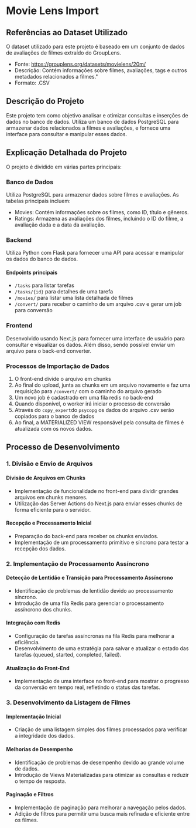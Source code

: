 
# Movie Lens Import


## Referências ao Dataset Utilizado
O dataset utilizado para este projeto é baseado em um conjunto de dados de avaliações de filmes extraído do GroupLens.

- Fonte: https://grouplens.org/datasets/movielens/20m/
- Descrição: Contém informações sobre filmes, avaliações, tags e outros metadados relacionados a filmes."
- Formato: .CSV

## Descrição do Projeto
Este projeto tem como objetivo analisar e otimizar consultas e inserções de dados no banco de dados. Utiliza um banco de dados PostgreSQL para armazenar dados relacionados a filmes e avaliações, e fornece uma interface para consultar e manipular esses dados.

## Explicação Detalhada do Projeto
O projeto é dividido em várias partes principais:

### Banco de Dados
Utiliza PostgreSQL para armazenar dados sobre filmes e avaliações. As tabelas principais incluem:

- Movies: Contém informações sobre os filmes, como ID, título e gêneros.
- Ratings: Armazena as avaliações dos filmes, incluindo o ID do filme, a avaliação dada e a data da avaliação.

### Backend
Utiliza Python com Flask para fornecer uma API para acessar e manipular os dados do banco de dados.

#### Endpoints principais
- `/tasks` para listar tarefas
- `/tasks/{id}` para detalhes de uma tarefa
- `/movies/` para listar uma lista detalhada de filmes
- `/convert/` para receber o caminho de um arquivo .csv e gerar um job para conversão

### Frontend
Desenvolvido usando Next.js para fornecer uma interface de usuário para consultar e visualizar os dados. Além disso, sendo possível enviar um arquivo para o back-end converter.

### Processos de Importação de Dados
1. O front-end divide o arquivo em chunks
2. Ao final do upload, junta as chunks em um arquivo novamente e faz uma requisição para `/convert/` com o caminho do arquivo gerado
3. Um novo job é cadastrado em uma fila redis no back-end
4. Quando disponível, o worker irá iniciar o processo de conversão
5. Através do `copy_expert`do `psycopg` os dados do arquivo .csv serão copiados para o banco de dados
6. Ao final, a MATERIALIZED VIEW responsável pela consulta de filmes é atualizada com os novos dados.   

## Processo de Desenvolvimento

### 1. Divisão e Envio de Arquivos
#### Divisão de Arquivos em Chunks

- Implementação de funcionalidade no front-end para dividir grandes arquivos em chunks menores.
- Utilização das Server Actions do Next.js para enviar esses chunks de forma eficiente para o servidor.

#### Recepção e Processamento Inicial

- Preparação do back-end para receber os chunks enviados.
- Implementação de um processamento primitivo e síncrono para testar a recepção dos dados.


### 2. Implementação de Processamento Assíncrono
#### Detecção de Lentidão e Transição para Processamento Assíncrono

- Identificação de problemas de lentidão devido ao processamento síncrono.
- Introdução de uma fila Redis para gerenciar o processamento assíncrono dos chunks.

#### Integração com Redis

- Configuração de tarefas assíncronas na fila Redis para melhorar a eficiência.
- Desenvolvimento de uma estratégia para salvar e atualizar o estado das tarefas (queued, started, completed, failed).
#### Atualização do Front-End

- Implementação de uma interface no front-end para mostrar o progresso da conversão em tempo real, refletindo o status das tarefas.
### 3. Desenvolvimento da Listagem de Filmes
#### Implementação Inicial

- Criação de uma listagem simples dos filmes processados para verificar a integridade dos dados.
#### Melhorias de Desempenho

- Identificação de problemas de desempenho devido ao grande volume de dados.
- Introdução de Views Materializadas para otimizar as consultas e reduzir o tempo de resposta.
#### Paginação e Filtros

- Implementação de paginação para melhorar a navegação pelos dados.
- Adição de filtros para permitir uma busca mais refinada e eficiente entre os filmes.
